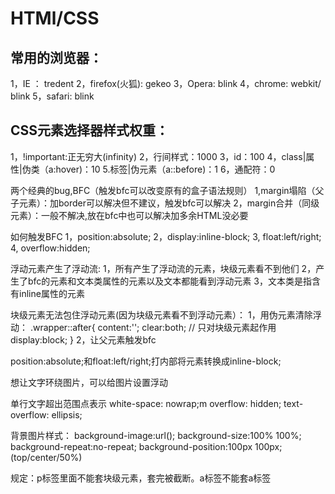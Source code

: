 # HTMl/CSS

## 常用的浏览器：
1，IE ： tredent
2，firefox(火狐): gekeo
3，Opera:  blink
4，chrome: webkit/ blink
5，safari: blink

## CSS元素选择器样式权重：
1，!important:正无穷大(infinity)
2，行间样式：1000
3，id：100
4，class|属性|伪类（a:hover)：10
5.标签|伪元素（a::before)：1
6，通配符：0

两个经典的bug,BFC（触发bfc可以改变原有的盒子语法规则）
1,margin塌陷（父子元素）：加border可以解决但不建议，触发bfc可以解决
2，margin合并（同级元素）：一般不解决,放在bfc中也可以解决加多余HTML没必要

如何触发BFC
1，position:absolute;
2，display:inline-block;
3, float:left/right;
4, overflow:hidden;


浮动元素产生了浮动流:
1，所有产生了浮动流的元素，块级元素看不到他们
2，产生了bfc的元素和文本类属性的元素以及文本都能看到浮动元素
3，文本类是指含有inline属性的元素


块级元素无法包住浮动元素(因为块级元素看不到浮动元素）：
1，用伪元素清除浮动：
.wrapper::after{
    content:'';
    clear:both;  // 只对块级元素起作用
    display:block;
}
2，让父元素触发bfc


position:absolute;和float:left/right;打内部将元素转换成inline-block;


想让文字环绕图片，可以给图片设置浮动


单行文字超出范围点表示
    white-space: nowrap;m
    overflow: hidden;
    text-overflow: ellipsis;


背景图片样式：
background-image:url();
background-size:100% 100%;
background-repeat:no-repeat;
background-position:100px 100px;(top/center/50%)

规定：p标签里面不能套块级元素，套完被截断。a标签不能套a标签